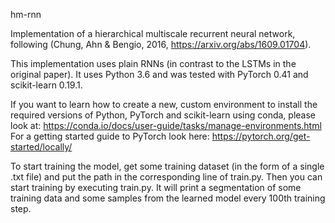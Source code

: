 hm-rnn

Implementation of a hierarchical multiscale recurrent neural network, following (Chung, Ahn & Bengio, 2016, https://arxiv.org/abs/1609.01704).

This implementation uses plain RNNs (in contrast to the LSTMs in the original paper).
It uses Python 3.6 and was tested with PyTorch 0.41 and scikit-learn 0.19.1.

If you want to learn how to create a new, custom environment to install the required versions of 
Python, PyTorch and scikit-learn using conda, please look at: https://conda.io/docs/user-guide/tasks/manage-environments.html
For a getting started guide to PyTorch look here: https://pytorch.org/get-started/locally/

To start training the model, get some training dataset (in the form of a single .txt file) and put the path in the corresponding line of train.py.
Then you can start training by executing train.py. It will print a segmentation of some training data and some samples from the learned model 
every 100th training step.
